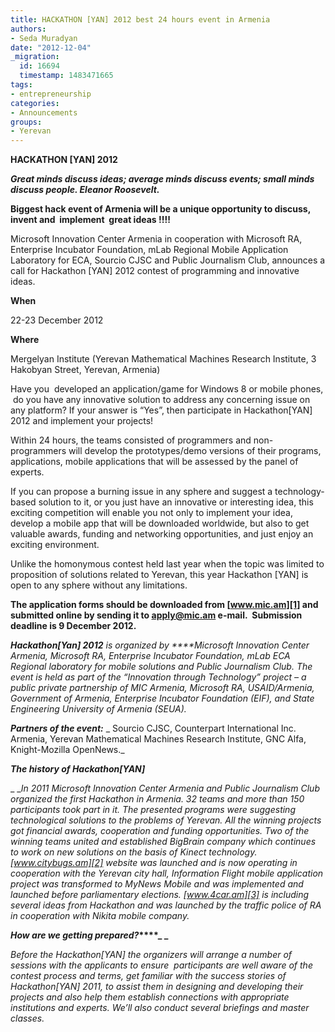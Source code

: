 ```yaml
---
title: HACKATHON [YAN] 2012 best 24 hours event in Armenia
authors:
- Seda Muradyan
date: "2012-12-04"
_migration:
  id: 16694
  timestamp: 1483471665
tags:
- entrepreneurship
categories:
- Announcements
groups:
- Yerevan
---
```


**HACKATHON [YAN] 2012**

**_Great minds discuss ideas; average minds discuss events; small minds discuss people. Eleanor Roosevelt._**

**Biggest hack event of Armenia will be a unique opportunity to discuss, invent and  implement  great ideas !!!!**

Microsoft Innovation Center Armenia in cooperation with Microsoft RA, Enterprise Incubator Foundation, mLab Regional Mobile Application Laboratory for ECA, Sourcio CJSC and Public Journalism Club, announces a call for Hackathon [YAN] 2012 contest of programming and innovative ideas.

**When**

22-23 December 2012

**Where**

Mergelyan Institute (Yerevan Mathematical Machines Research Institute, 3 Hakobyan Street, Yerevan, Armenia)

Have you  developed an application/game for Windows 8 or mobile phones,  do you have any innovative solution to address any concerning issue on any platform? If your answer is “Yes”, then participate in Hackathon[YAN] 2012 and implement your projects!

Within 24 hours, the teams consisted of programmers and non-programmers will develop the prototypes/demo versions of their programs, applications, mobile applications that will be assessed by the panel of experts.

If you can propose a burning issue in any sphere and suggest a technology-based solution to it, or you just have an innovative or interesting idea, this exciting competition will enable you not only to implement your idea, develop a mobile app that will be downloaded worldwide, but also to get valuable awards, funding and networking opportunities, and just enjoy an exciting environment.

Unlike the homonymous contest held last year when the topic was limited to proposition of solutions related to Yerevan, this year Hackathon [YAN] is open to any sphere without any limitations.

**The application forms should be downloaded from [www.mic.am][1] and submitted online by sending it to <apply@mic.am> e-mail.  Submission deadline is 9 December 2012.**

**_Hackathon[Yan] 2012_** _is organized by ****Microsoft Innovation Center Armenia, Microsoft RA, Enterprise Incubator Foundation, mLab ECA Regional laboratory for mobile solutions and Public Journalism Club. The event is held_ _as part of the “Innovation through Technology” project – a public private partnership of MIC Armenia, Microsoft RA, USAID/Armenia, Government of Armenia, Enterprise Incubator Foundation (EIF), and State Engineering University of Armenia (SEUA)._

**_Partners of the event:_** _ Sourcio CJSC, Counterpart International Inc. Armenia, Yerevan Mathematical Machines Research Institute, GNC Alfa, Knight-Mozilla OpenNews._

**_The history of Hackathon[YAN]_**

_ __In 2011 Microsoft Innovation Center Armenia and Public Journalism Club organized the first Hackathon in Armenia. 32 teams and more than 150 participants took part in it. The presented programs were suggesting technological solutions to the problems of Yerevan. All the winning projects got financial awards, cooperation and funding opportunities. Two of the winning teams united and established BigBrain company which continues to work on new solutions on the basis of Kinect technology.[www.citybugs.am][2] website was launched and is now operating in cooperation with the Yerevan city hall, Information Flight mobile application project was transformed to MyNews Mobile and was implemented and launched before parliamentary elections. [www.4car.am][3] is including several ideas from Hackathon and was launched by the traffic police of RA in cooperation with Nikita mobile company._

**_How are we getting prepared?_****_ _**

_Before the Hackathon[YAN] the organizers will arrange a number of sessions with the applicants to ensure  participants are well aware of the contest process and terms, get familiar with the success stories of Hackathon[YAN] 2011, to assist them in designing and developing their projects and also help them establish connections with appropriate institutions and experts. We’ll also conduct several briefings and master classes._

 [1]: http://www.mic.am/
 [2]: http://www.citybugs.am/
 [3]: http://www.4car.am/